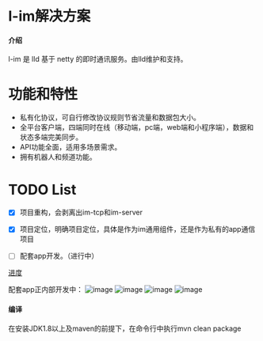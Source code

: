 # l-im解决方案

#### 介绍
l-im 是 lld 基于 netty 的即时通讯服务。由lld维护和支持。

# 功能和特性
- 私有化协议，可自行修改协议规则节省流量和数据包大小。
- 全平台客户端，四端同时在线（移动端，pc端，web端和小程序端），数据和状态多端完美同步。
- API功能全面，适用多场景需求。
- 拥有机器人和频道功能。

# TODO List
- [X] 项目重构，会剥离出im-tcp和im-server
- [X] 项目定位，明确项目定位，具体是作为im通用组件，还是作为私有的app通信项目
- [ ] 配套app开发。（进行中）



[进度](im-schedule.md ':include')

配套app正内部开发中：
![image](img/index.jpg)
![image](img/mail.jpg)
![image](img/find.jpg)
![image](img/my.jpg)


#### 编译
在安装JDK1.8以上及maven的前提下，在命令行中执行mvn clean package

